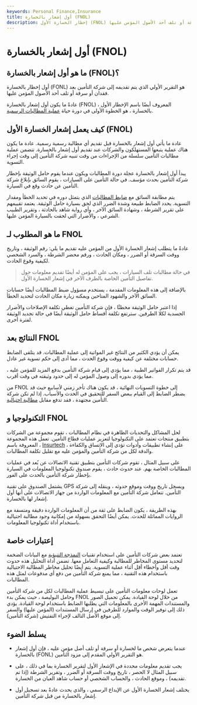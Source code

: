 ```yaml
---
keywords: Personal Finance,Insurance
title: أول إشعار بالخسارة (FNOL)
description: إخطار الخسارة الأول (FNOL) هو التقرير الأولي الذي يتم تقديمه إلى شركة التأمين بعد خسارة أو سرقة أو تلف أحد الأصول المؤمن عليها.
---
```


# أول إشعار بالخسارة (FNOL)
## ما هو أول إشعار بالخسارة (FNOL)؟

أول إخطار بالخسارة (FONL) هو التقرير الأولي الذي يتم تقديمه إلى شركة التأمين بعد فقدان أو سرقة أو تلف أحد الأصول المؤمن عليها.

عادةً ما يكون أول إشعار بالخسارة (FNOL) ، المعروف أيضًا باسم الإخطار الأول بالخسارة ، هو الخطوة الأولى في دورة حياة [عملية المطالبات الرسمية](/insurance_claim).

## كيف يعمل إشعار الخسارة الأول (FNOL)

عادة ما يأتي أول إشعار بالخسارة قبل تقديم أي مطالبة رسمية رسمية. عادة ما يكون هناك عملية يتبعها المستهلكون والشركات عند تقديم أول إشعار بالخسارة. تتضمن عملية مطالبات التأمين سلسلة من الإجراءات من وقت تنبيه شركة التأمين إلى وقت إجراء التسوية.

يبدأ أول إشعار بالخسارة عجلة دورة المطالبات ويكون عندما يقوم حامل الوثيقة بإخطار شركة التأمين بحدث مؤسف. في حالة التأمين على السيارات ، يقوم السائق بإبلاغ شركة التأمين عن حادث وقع في السيارة.

يتم مطابقة السائق مع [ضابط المطالبات](/claims-adjuster) الذي يتمثل دوره في تحديد الخطأ ومقدار التسوية. يحدد الضابط طبيعة وشدة الضرر الذي لحق بسيارة حامل الوثيقة. يعتمد تقييمهم على تقرير الشرطة ، وشهادة السائق الآخر ، وأي رواية شاهد بالحادثة ، وتقرير الطبيب الشرعي ، والأضرار التي لحقت بالسيارة المؤمن عليها.

## ما هو المطلوب لـ FNOL

عادةً ما يتطلب إشعار الخسارة الأول من المؤمن عليه تقديم ما يلي: رقم الوثيقة ، وتاريخ ووقت السرقة أو الضرر ، ومكان الحادث ، ورقم محضر الشرطة ، والسرد الشخصي لكيفية وقوع الحادث.

> في حالة مطالبات تلف السيارات ، يجب على المؤمن له أيضًا تقديم معلومات حول تفاصيل التأمين الخاصة بالطرف الآخر في إشعار الخسارة الأول.

>

بالإضافة إلى هذه المعلومات المقدمة ، يستخدم مسؤول ضبط المطالبات أيضًا حسابات السائق الآخر والشهود المتاحين ويمكنه زيارة مكان الحادث لتحديد الخطأ.

إذا اعتبر حامل الوثيقة مخطئًا ، فإن شركة التأمين تغطي تكلفة الإصلاحات والأضرار الجسدية لكلا الطرفين. سترتفع تكلفة أقساط حامل الوثيقة أيضًا في حالة تجديد الوثيقة لفترة أخرى.

## النتائج بعد FNOL

يمكن أن يؤدي الكثير من النتائج غير المواتية إلى عملية المطالبات. قد يتلقى الضابط حسابات مختلفة عن كيفية ووقت وقوع الحدث ، مما أدى إلى حكم تسوية غير عادل.

قد يتم تكرار الفواتير الطبية ، مما يؤدي إلى قيام شركة التأمين بدفع المزيد للمؤمن عليه ، مما يؤدي بدوره إلى وصول المؤمن له إلى حدود وثيقته في وقت أقرب.

من FNOL إلى خطوة التسويات النهائية ، قد يكون هناك تأخر زمني لأسابيع حيث قد يضطر الضابط إلى القيام ببعض السفر للتحقيق في الحدث والأسباب. إذا لم تكن شركة التأمين مجتهدة ، فقد تدفع مقابل [مطالبة احتيالية](/insurance-fraud).

## التكنولوجيا و FNOL

لحل المشاكل والتحديات الظاهرة في نظام المطالبات ، تقوم مجموعة من الشركات بتطبيق منتجات تعتمد على التكنولوجيا لتعزيز عمليات قطاع التأمين. تعمل هذه المجموعة ، المعروفة باسم [Insurtech](/insurtech) ، على إنشاء تطبيقات وأدوات تؤدي إلى الاتساق والكفاءة والدقة لكل من شركة التأمين والمؤمن عليه مع تقليل تكلفة المطالبات.

على سبيل المثال ، تقوم شركات التأمين بتطبيق تقنية الاتصالات عن بُعد في عمليات المطالبات الخاصة بهم. عند حدوث حادث ، يقوم صندوق تكنولوجيا المعلومات في السيارة بإخطار شركة التأمين بالحدث على الفور.

يشتمل الصندوق على تقنية GPS ويسجل تاريخ ووقت وموقع حدوثه ، وينقله إلى شركة التأمين. تتعامل شركة التأمين مع المعلومات الواردة من جهاز الاتصالات على أنها أول إشعار لها بالخسارة.

بهذه الطريقة ، يكون الضابط على ثقة من أن المعلومات الواردة دقيقة ومتسقة مع الروايات المماثلة للحدث. يمكن أيضًا التحقق بسهولة من إمكانية وجود مطالبة احتيالية باستخدام أداة تكنولوجيا المعلومات.

## إعتبارات خاصة

تعتمد بعض شركات التأمين على استخدام تقنيات [النمذجة التنبؤية](/predictive-modeling) مع البيانات الضخمة لتحديد مستوى المخاطر للمطالبة وكيفية التعامل معها. تضمن أداة التحليل هذه حدوث وقت أقل وأخطاء أقل أثناء عملية التسوية. يتم أيضًا تحليل مخاطر المطالبة الاحتيالية باستخدام هذه التقنية ، مما يمنع شركة التأمين من دفع أي مدفوعات لمثل هذه المطالبات.

تعمل لوحات معلومات التأمين على تبسيط عملية المطالبات لكل من شركة التأمين وحامل البوليصة ، حيث يمكن بدء FNOL من خلال لوحة القيادة. يمكن تحميل الصور والمستندات المهمة الأخرى بالمعلومات التي يطلبها الضابط باستخدام لوحة القيادة. يؤدي ذلك إلى توفير الوقت والموارد للطرفين في إرسال المستندات (المؤمن عليها) والسفر إلى موقع الأصل التالف لإجراء التفتيش (شركة التأمين).

## يسلط الضوء

- عندما يتعرض شخص ما لخسارة أو سرقة أو تلف أصل مؤمن عليه ، فإن أول إشعار بالخسارة (FONL) هو التقرير الأولي المقدم إلى مزود التأمين.

- يجب تقديم معلومات محددة في الإشعار الأول لتقرير الخسارة بما في ذلك ، على سبيل المثال لا الحصر ، تاريخ ووقت السرقة أو الضرر ، وتقرير الشرطة (إذا تم تقديمه) ، وموقع الحادث ، والحساب الشخصي أو حساب شاهد العيان من الخسارة.

- يختلف إشعار الخسارة الأول عن الإيداع الرسمي ، والذي يحدث عادةً بعد تسجيل أول إشعار بالخسارة من قبل شركة التأمين.

